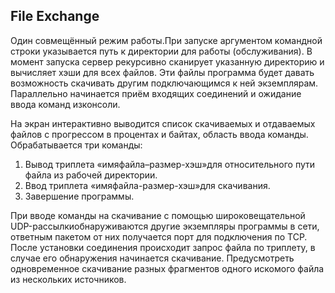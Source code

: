 ## File Exchange

Один совмещённый режим работы.При запуске аргументом командной строки указывается путь к директории для работы (обслуживания). 
В момент запуска сервер рекурсивно сканирует указанную директорию и вычисляет хэши для всех файлов. 
Эти файлы программа будет давать возможность скачивать другим подключающимся к ней экземплярам. 
Параллельно начинается приём входящих соединений и ожидание ввода команд изконсоли.

На экран интерактивно выводится список скачиваемых и отдаваемых файлов с прогрессом в процентах и байтах, область ввода команды. 
Обрабатывается три команды:

1. Вывод триплета «имяфайла–размер-хэш»для относительного пути файла из рабочей директории.
2. Ввод триплета «имяфайла-размер-хэш»для скачивания.
3. Завершение программы.

При  вводе  команды  на  скачивание  с  помощью  широковещательной  UDP-рассылкиобнаруживаются другие экземпляры программы в сети, 
ответным пакетом от них получается порт для подключения по TCP. После установки соединения происходит запрос файла по триплету, 
в случае  его  обнаружения  начинается  скачивание. Предусмотреть  одновременное  скачивание разных фрагментов одного искомого 
файла из нескольких источников.

